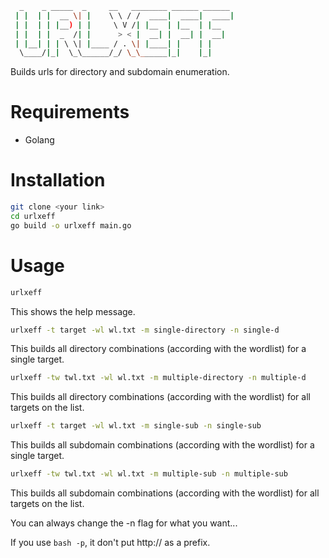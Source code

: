 ```bash
  _    _ _____  _     __   ________ ______ ______ 
 | |  | |  __ \| |    \ \ / /  ____|  ____|  ____|
 | |  | | |__) | |     \ V /| |__  | |__  | |__   
 | |  | |  _  /| |      > < |  __| |  __| |  __|  
 | |__| | | \ \| |____ / . \| |____| |    | |     
  \____/|_|  \_\______/_/ \_\______|_|    |_|     
```
Builds urls for directory and subdomain enumeration.

# Requirements
- Golang

# Installation

```bash
git clone <your link>
cd urlxeff
go build -o urlxeff main.go
```

# Usage

```bash
urlxeff
```
This shows the help message.

```bash
urlxeff -t target -wl wl.txt -m single-directory -n single-d
```
This builds all directory combinations (according with the wordlist) for a single target.

```bash
urlxeff -tw twl.txt -wl wl.txt -m multiple-directory -n multiple-d
```
This builds all directory combinations (according with the wordlist) for all targets on the list.

```bash
urlxeff -t target -wl wl.txt -m single-sub -n single-sub
```
This builds all subdomain combinations (according with the wordlist) for a single target.

```bash
urlxeff -tw twl.txt -wl wl.txt -m multiple-sub -n multiple-sub
```
This builds all subdomain combinations (according with the wordlist) for all targets on the list.

You can always change the -n flag for what you want...

If you use ```bash -p```, it don't put http:// as a prefix.
